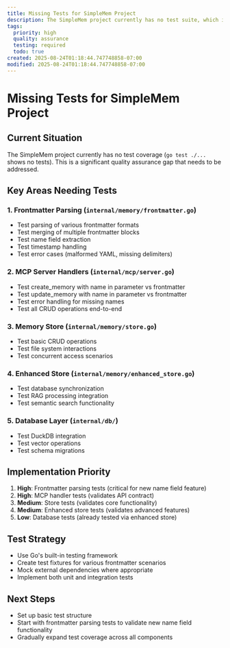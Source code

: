```yaml
---
title: Missing Tests for SimpleMem Project
description: The SimpleMem project currently has no test suite, which is a significant gap in quality assurance
tags:
  priority: high
  quality: assurance
  testing: required
  todo: true
created: 2025-08-24T01:18:44.747748858-07:00
modified: 2025-08-24T01:18:44.747748858-07:00
---
```


# Missing Tests for SimpleMem Project

## Current Situation
The SimpleMem project currently has no test coverage (`go test ./...` shows no tests). This is a significant quality assurance gap that needs to be addressed.

## Key Areas Needing Tests

### 1. Frontmatter Parsing (`internal/memory/frontmatter.go`)
- Test parsing of various frontmatter formats
- Test merging of multiple frontmatter blocks
- Test name field extraction
- Test timestamp handling
- Test error cases (malformed YAML, missing delimiters)

### 2. MCP Server Handlers (`internal/mcp/server.go`)
- Test create_memory with name in parameter vs frontmatter
- Test update_memory with name in parameter vs frontmatter  
- Test error handling for missing names
- Test all CRUD operations end-to-end

### 3. Memory Store (`internal/memory/store.go`)
- Test basic CRUD operations
- Test file system interactions
- Test concurrent access scenarios

### 4. Enhanced Store (`internal/memory/enhanced_store.go`)
- Test database synchronization
- Test RAG processing integration
- Test semantic search functionality

### 5. Database Layer (`internal/db/`)
- Test DuckDB integration
- Test vector operations
- Test schema migrations

## Implementation Priority
1. **High**: Frontmatter parsing tests (critical for new name field feature)
2. **High**: MCP handler tests (validates API contract)
3. **Medium**: Store tests (validates core functionality)
4. **Medium**: Enhanced store tests (validates advanced features)
5. **Low**: Database tests (already tested via enhanced store)

## Test Strategy
- Use Go's built-in testing framework
- Create test fixtures for various frontmatter scenarios
- Mock external dependencies where appropriate
- Implement both unit and integration tests

## Next Steps
- Set up basic test structure
- Start with frontmatter parsing tests to validate new name field functionality
- Gradually expand test coverage across all components